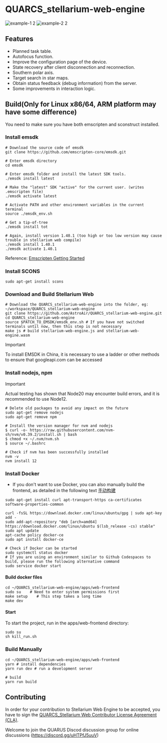 # QUARCS_stellarium-web-engine

![example-1 2](https://github.com/QHYCCD-QUARCS/QUARCS_stellarium-web-engine/assets/158538628/1fdb2fc3-7b6b-42fb-ba9e-bc4cf6f613a1)
![example-2 2](https://github.com/QHYCCD-QUARCS/QUARCS_stellarium-web-engine/assets/158538628/7ad24990-f259-4396-bb94-e56f6f94abc3)

## Features

- Planned task table.
- Autofocus function.
- Improve the configuration page of the device.
- State recovery after client disconnection and reconnection.
- Southern polar axis.
- Target search in star maps.
- Obtain status feedback (debug information) from the server.
- Some improvements in interaction logic.

## Build(Only for Linux x86/64, ARM platform may have some difference)

You need to make sure you have both emscripten and sconstruct installed.

### Install emsdk

```shell
# Download the source code of emsdk
git clone https://github.com/emscripten-core/emsdk.git

# Enter emsdk directory
cd emsdk
        
# Enter emsdk folder and install the latest SDK tools.
./emsdk install latest
        
# Make the "latest" SDK "active" for the current user. (writes .emscripten file)
./emsdk activate latest
        
# Activate PATH and other environment variables in the current terminal
source ./emsdk_env.sh
        
# Get a tip-of-tree
./emsdk install tot
        
# Again, install version 1.40.1 (too high or too low version may cause trouble in stellarium web compile)
./emsdk install 1.40.1
./emsdk activate 1.40.1
```

Reference: [Emscripten Getting Started](https://emscripten.org/docs/getting_started/downloads.html#)

### Install SCONS

```shell
sudo apt-get install scons
```

### Download and Build Stellarium Web

```shell
# Download the QUARCS_stellarium-web-engine into the folder, eg: ~/workspace/QUARCS_stellarium-web-engine
git clone https://github.com/AstroAir/QUARCS_stellarium-web-engine.git
cd QUARCS_stellarium-web-engine
source $PATCH_TO_EMSDK/emsdk_env.sh # If you have not switched terminals until now, then this step is not necessary
make js # build stellarium-web-engine.js and stellarium-web-engine.wasm
```

> [!IMPORTANT]
> To install EMSDK in China, it is necessary to use a ladder or other methods to ensure that googleapi.com can be accessed

### Install nodejs, npm

> [!IMPORTANT]
> Actual testing has shown that Node20 may encounter build errors, and it is recommended to use Node12.

```shell
# Delete old packages to avoid any impact on the future
sudo apt-get remove nodejs
sudo apt-get remove npm

# Install the version manager for nvm and nodejs
$ curl -o- https://raw.githubusercontent.com/nvm-sh/nvm/v0.39.2/install.sh | bash
$ chmod +x ~/.nvm/nvm.sh
$ source ~/.bashrc

# Check if nvm has been successfully installed
nvm -v
nvm install 12
```

### Install Docker

- If you don't want to use Docker, you can also manually build the frontend, as detailed in the following text [手动构建](#build-manually)

```shell
sudo apt-get install curl apt-transport-https ca-certificates software-properties-common
        
curl -fsSL https://download.docker.com/linux/ubuntu/gpg | sudo apt-key add -
sudo add-apt-repository "deb [arch=amd64] https://download.docker.com/linux/ubuntu $(lsb_release -cs) stable"
sudo apt update
apt-cache policy docker-ce
sudo apt install docker-ce
        
# Check if Docker can be started
sudo systemctl status docker
# If you are using an environment similar to Github Codespaces to build, please run the following alternative command
sudo service docker start
```

#### Build docker files

```shell
cd ~/QUARCS_stellarium-web-engine/apps/web-frontend
sudo su    # Need to enter system permissions first
make setup    # This step takes a long time
make dev
```

#### Start

To start the project, run in the apps/web-frontend directory:

```shell
sudo su
sh kill_run.sh
```

### Build Manually

```shell
cd ~/QUARCS_stellarium-web-engine/apps/web-frontend
yarn # install dependencies
yarn run dev # run a development server

# build
yarn run build
```

## Contributing

In order for your contribution to Stellarium Web Engine to be accepted, you have to sign the
[QUARCS_Stellarium Web Contributor License Agreement (CLA)](doc/cla/sign-cla.md).

Welcome to join the QUARUS Discod discussion group for online discussions (<https://discord.gg/uHTPfJ5uuV>)
